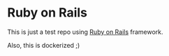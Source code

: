 # Ruby on Rails

This is just a test repo using [Ruby on Rails](https://rubyonrails.org/) framework.

Also, this is dockerized ;)
